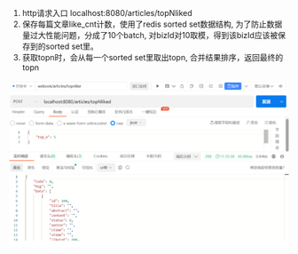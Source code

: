 1. http请求入口 localhost:8080/articles/topNliked 
2. 保存每篇文章like_cnt计数，使用了redis sorted set数据结构, 为了防止数据量过大性能问题，分成了10个batch, 对bizId对10取模，得到该bizId应该被保存到的sorted set里。 
3. 获取topn时，会从每一个sorted set里取出topn, 合并结果排序，返回最终的topn 



![img.png](img.png)